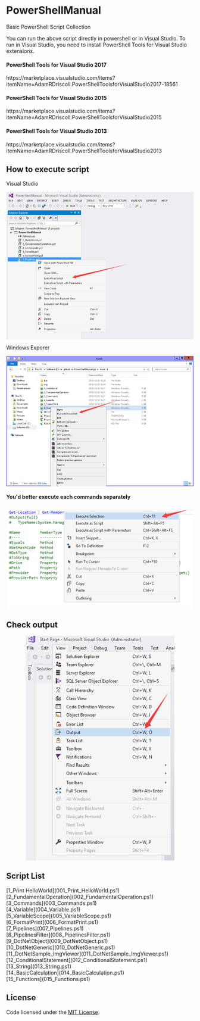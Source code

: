 # PowerShellManual
<p>Basic PowerShell Script Collection</p>

<p>You can run the above script directly in powershell or in Visual Studio. To run in Visual Studio, you need to install PowerShell Tools for Visual Studio extensions.</p>

<h4>PowerShell Tools for Visual Studio 2017</h4>
<p>https://marketplace.visualstudio.com/items?itemName=AdamRDriscoll.PowerShellToolsforVisualStudio2017-18561</p>
<h4>PowerShell Tools for Visual Studio 2015</h4>
<p>https://marketplace.visualstudio.com/items?itemName=AdamRDriscoll.PowerShellToolsforVisualStudio2015</p>
<h4>PowerShell Tools for Visual Studio 2013</h4>
<p>https://marketplace.visualstudio.com/items?itemName=AdamRDriscoll.PowerShellToolsforVisualStudio2013</p>

<h2>How to execute script</h2>
<p>Visual Studio</p>
<p align="center">
 <img align="center" alt="In Visual Studio" 
      src="https://github.com/zhaotianff/PowerShellManual/blob/master/doc/in%20visual%20studio.png" />
</p>
<p>Windows Exporer</p>
<p align="center">
 <img align="center" alt="In Windows Explorer"          src="https://github.com/zhaotianff/PowerShellManual/blob/master/doc/in%20window%20explorer.png" />
</p>
<h4>You'd better execute each commands separately</h4>
<p align="center">
 <img align="center" alt="Execute Selection"          src="https://github.com/zhaotianff/PowerShellManual/blob/master/doc/execute%20selection.png" />
</p>
<h2>Check output</h2>
<p align="center">
 <img align="center" alt="Show Output Window" 
      src="https://github.com/zhaotianff/PowerShellManual/blob/master/doc/show%20output%20window.png" />
</p>
<h2>Script List</h2>
  [1_Print HelloWorld](001_Print_HelloWorld.ps1)<br/>
  [2_FundamentalOperation](002_FundamentalOperation.ps1)<br/>
  [3_Commands](003_Commands.ps1)<br/>
  [4_Variable](004_Variable.ps1)<br/>
  [5_VariableScope](005_VariableScope.ps1)<br/>
  [6_FormatPrint](006_FormatPrint.ps1)<br/>
  [7_Pipelines](007_Pipelines.ps1)<br/>
  [8_PipelinesFilter](008_PipelinesFilter.ps1)<br/>
  [9_DotNetObject](009_DotNetObject.ps1)<br/>
  [10_DotNetGeneric](010_DotNetGeneric.ps1)<br/>
  [11_DotNetSample_ImgViewer](011_DotNetSample_ImgViewer.ps1)<br/>
  [12_ConditionalStatement](012_ConditionalStatement.ps1)<br/>
  [13_String](013_String.ps1)<br/>
  [14_BasicCalculation](014_BasicCalculation.ps1)<br/>
  [15_Functions](015_Functions.ps1)<br/>


## License

Code licensed under the [MIT License](LICENSE).




